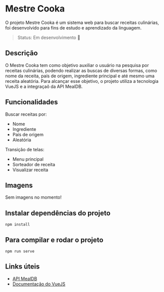 # Mestre Cooka

O projeto Mestre Cooka é um sistema web para buscar receitas culinárias, foi desenvolvido para fins de estudo e aprendizado da linguagem.

>Status: Em desenvolvimento 🚧

## Descrição
O Mestre Cooka tem como objetivo auxiliar o usuário na pesquisa por receitas culinárias, podendo realizar as buscas de diversas formas, como nome da receita, país de origem, ingrediente principal e até mesmo uma receita aleatória.
Para alcançar esse objetivo, o projeto utiliza a tecnologia VueJS e a integraçaõ da API MealDB.

## Funcionalidades
Buscar receitas por:
- Nome
- Ingrediente
- País de origem
- Aleatória

Transição de telas:
- Menu principal
- Sorteador de receita
- Visualizar receita

## Imagens
Sem imagens no momento!

## Instalar dependências do projeto
```
npm install
```

## Para compilar e rodar o projeto
```
npm run serve
```

## Links úteis
- [API MealDB](https://www.themealdb.com/api.php)
- [Documentação do VueJS](https://vuejs.org/guide/introduction.html)

